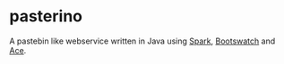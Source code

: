 # pasterino

A pastebin like webservice written in Java using [Spark](http://sparkjava.com/), [Bootswatch](https://bootswatch.com/) and [Ace](http://ace.c9.io/).
